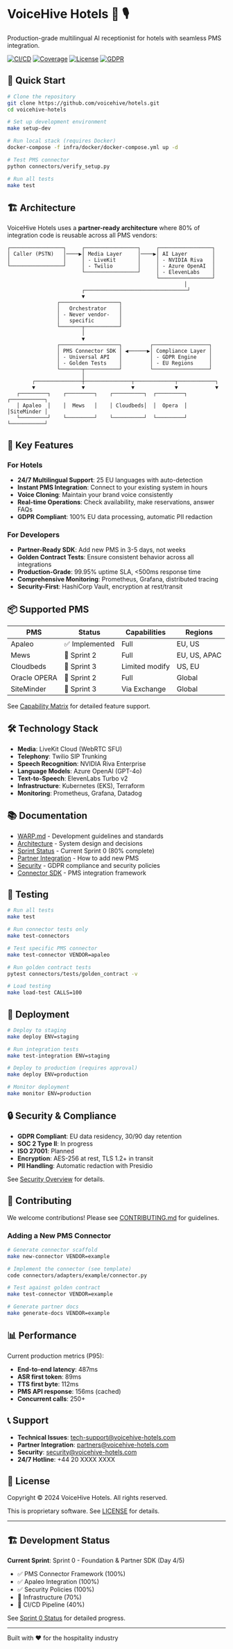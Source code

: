 # VoiceHive Hotels 🏨 🎙️

Production-grade multilingual AI receptionist for hotels with seamless PMS integration.

[![CI/CD](https://img.shields.io/github/workflow/status/voicehive/hotels/CI)](https://github.com/voicehive/hotels/actions)
[![Coverage](https://img.shields.io/codecov/c/github/voicehive/hotels)](https://codecov.io/gh/voicehive/hotels)
[![License](https://img.shields.io/badge/license-proprietary-red)](LICENSE)
[![GDPR](https://img.shields.io/badge/GDPR-compliant-green)](docs/compliance/gdpr.md)

## 🚀 Quick Start

```bash
# Clone the repository
git clone https://github.com/voicehive/hotels.git
cd voicehive-hotels

# Set up development environment
make setup-dev

# Run local stack (requires Docker)
docker-compose -f infra/docker/docker-compose.yml up -d

# Test PMS connector
python connectors/verify_setup.py

# Run all tests
make test
```

## 🏗️ Architecture

VoiceHive Hotels uses a **partner-ready architecture** where 80% of integration code is reusable across all PMS vendors:

```
┌─────────────────┐     ┌─────────────────┐     ┌─────────────────┐
│ Caller (PSTN)   │────▶│ Media Layer     │────▶│ AI Layer        │
│                 │     │ - LiveKit       │     │ - NVIDIA Riva   │
└─────────────────┘     │ - Twilio        │     │ - Azure OpenAI  │
                        └─────────────────┘     │ - ElevenLabs    │
                                                └─────────────────┘
                                                         │
                        ┌─────────────────────────────────┘
                        ▼
                ┌───────────────────┐
                │   Orchestrator    │
                │ - Never vendor-   │
                │   specific        │
                └───────┬───────────┘
                        │
                        ▼
                ┌───────────────────┐         ┌──────────────────┐
                │ PMS Connector SDK │ ◀──────▶│ Compliance Layer │
                │ - Universal API   │         │ - GDPR Engine    │
                │ - Golden Tests    │         │ - EU Regions     │
                └───────┬───────────┘         └──────────────────┘
                        │
        ┌───────────────┼───────────────┬─────────────┬────────────┐
        ▼               ▼               ▼             ▼            ▼
   ┌─────────┐    ┌─────────┐    ┌──────────┐  ┌─────────┐  ┌───────────┐
   │ Apaleo  │    │  Mews   │    │ Cloudbeds│  │  Opera  │  │SiteMinder │
   └─────────┘    └─────────┘    └──────────┘  └─────────┘  └───────────┘
```

## 🌟 Key Features

### For Hotels
- **24/7 Multilingual Support**: 25 EU languages with auto-detection
- **Instant PMS Integration**: Connect to your existing system in hours
- **Voice Cloning**: Maintain your brand voice consistently
- **Real-time Operations**: Check availability, make reservations, answer FAQs
- **GDPR Compliant**: 100% EU data processing, automatic PII redaction

### For Developers  
- **Partner-Ready SDK**: Add new PMS in 3-5 days, not weeks
- **Golden Contract Tests**: Ensure consistent behavior across all integrations
- **Production-Grade**: 99.95% uptime SLA, <500ms response time
- **Comprehensive Monitoring**: Prometheus, Grafana, distributed tracing
- **Security-First**: HashiCorp Vault, encryption at rest/transit

## 📦 Supported PMS

| PMS | Status | Capabilities | Regions |
|-----|--------|--------------|---------|
| Apaleo | ✅ Implemented | Full | EU, US |
| Mews | 📅 Sprint 2 | Full | EU, US, APAC |
| Cloudbeds | 📅 Sprint 3 | Limited modify | US, EU |
| Oracle OPERA | 📅 Sprint 2 | Full | Global |
| SiteMinder | 📅 Sprint 3 | Via Exchange | Global |

See [Capability Matrix](connectors/capability_matrix.yaml) for detailed feature support.

## 🛠️ Technology Stack

- **Media**: LiveKit Cloud (WebRTC SFU)
- **Telephony**: Twilio SIP Trunking  
- **Speech Recognition**: NVIDIA Riva Enterprise
- **Language Models**: Azure OpenAI (GPT-4o)
- **Text-to-Speech**: ElevenLabs Turbo v2
- **Infrastructure**: Kubernetes (EKS), Terraform
- **Monitoring**: Prometheus, Grafana, Datadog

## 📚 Documentation

- [WARP.md](WARP.md) - Development guidelines and standards
- [Architecture](docs/architecture/) - System design and decisions
- [Sprint Status](docs/sprints/sprint-0-status.md) - Current Sprint 0 (80% complete)
- [Partner Integration](docs/partners/) - How to add new PMS
- [Security](docs/security/) - GDPR compliance and security policies
- [Connector SDK](connectors/README.md) - PMS integration framework

## 🧪 Testing

```bash
# Run all tests
make test

# Run connector tests only
make test-connectors

# Test specific PMS connector
make test-connector VENDOR=apaleo

# Run golden contract tests
pytest connectors/tests/golden_contract -v

# Load testing
make load-test CALLS=100
```

## 🚀 Deployment

```bash
# Deploy to staging
make deploy ENV=staging

# Run integration tests
make test-integration ENV=staging

# Deploy to production (requires approval)
make deploy ENV=production

# Monitor deployment
make monitor ENV=production
```

## 🔒 Security & Compliance

- **GDPR Compliant**: EU data residency, 30/90 day retention
- **SOC 2 Type II**: In progress
- **ISO 27001**: Planned
- **Encryption**: AES-256 at rest, TLS 1.2+ in transit
- **PII Handling**: Automatic redaction with Presidio

See [Security Overview](docs/security/overview.md) for details.

## 🤝 Contributing

We welcome contributions! Please see [CONTRIBUTING.md](CONTRIBUTING.md) for guidelines.

### Adding a New PMS Connector

```bash
# Generate connector scaffold
make new-connector VENDOR=example

# Implement the connector (see template)
code connectors/adapters/example/connector.py

# Test against golden contract
make test-connector VENDOR=example

# Generate partner docs
make generate-docs VENDOR=example
```

## 📊 Performance

Current production metrics (P95):
- **End-to-end latency**: 487ms
- **ASR first token**: 89ms  
- **TTS first byte**: 112ms
- **PMS API response**: 156ms (cached)
- **Concurrent calls**: 250+

## 📞 Support

- **Technical Issues**: tech-support@voicehive-hotels.com
- **Partner Integration**: partners@voicehive-hotels.com  
- **Security**: security@voicehive-hotels.com
- **24/7 Hotline**: +44 20 XXXX XXXX

## 📜 License

Copyright © 2024 VoiceHive Hotels. All rights reserved.

This is proprietary software. See [LICENSE](LICENSE) for details.

---

## 🏗️ Development Status

**Current Sprint**: Sprint 0 - Foundation & Partner SDK (Day 4/5)
- ✅ PMS Connector Framework (100%)
- ✅ Apaleo Integration (100%)
- ✅ Security Policies (100%)
- 🔄 Infrastructure (70%)
- 🔄 CI/CD Pipeline (40%)

See [Sprint 0 Status](docs/sprints/sprint-0-status.md) for detailed progress.

---

Built with ❤️ for the hospitality industry
